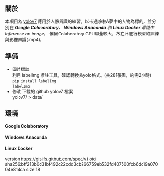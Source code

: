 ## 關於

本項目為 [yolov7](https://github.com/WongKinYiu/yolov7) 應用於人臉辨識的練習，以卡通哆啦A夢中的人物為標的，並分別在 ***Google Colaboratory**、 **Windows Anaconda** 和 **Linux Docker** 環境中 Inference on image*。  惟因Colaboratory GPU容量較大，故在此進行模型的訓練與影像辨識(.mp4)。

## 準備

- 圖片標註  
利用 labelImg 標註工具，確認轉換為yolo格式。(共281張圖，約需2小時)  
`pip install labelImg`  
`labelImg`  
- 修改 下載的 github yolov7 檔案  
yolov7/ > data/

## 環境

#### Google Colaboratory

#### Windows Anaconda

#### Linux Docker






version https://git-lfs.github.com/spec/v1
oid sha256:bff213b0d31bf492c22cdd3cb266759eb532fd407500fcb6dc19a07004e814ca
size 18
